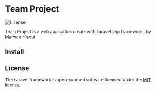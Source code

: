 # Team Project  
![License](https://poser.pugx.org/laravel/framework/license.svg)
 


Team Project is a web application create with Laravel php framework , by Marwen Hlaoui
 
 
 
## Install
 
 

## License

The Laravel framework is open-sourced software licensed under the [MIT license](http://opensource.org/licenses/MIT).
